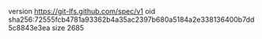version https://git-lfs.github.com/spec/v1
oid sha256:72555fcb4781a93362b4a35ac2397b680a5184a2e338136400b7dd5c8843e3ea
size 2685
